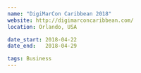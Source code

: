 ```yaml
---
name: "DigiMarCon Caribbean 2018"
website: http://digimarconcaribbean.com/
location: Orlando, USA

date_start: 2018-04-22
date_end:   2018-04-29

tags: Business
---
```

